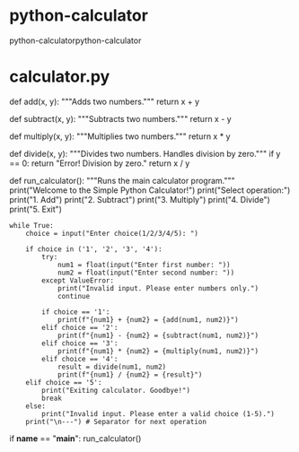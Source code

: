 # python-calculator
python-calculatorpython-calculator
# calculator.py

def add(x, y):
    """Adds two numbers."""
    return x + y

def subtract(x, y):
    """Subtracts two numbers."""
    return x - y

def multiply(x, y):
    """Multiplies two numbers."""
    return x * y

def divide(x, y):
    """Divides two numbers. Handles division by zero."""
    if y == 0:
        return "Error! Division by zero."
    return x / y

def run_calculator():
    """Runs the main calculator program."""
    print("Welcome to the Simple Python Calculator!")
    print("Select operation:")
    print("1. Add")
    print("2. Subtract")
    print("3. Multiply")
    print("4. Divide")
    print("5. Exit")

    while True:
        choice = input("Enter choice(1/2/3/4/5): ")

        if choice in ('1', '2', '3', '4'):
            try:
                num1 = float(input("Enter first number: "))
                num2 = float(input("Enter second number: "))
            except ValueError:
                print("Invalid input. Please enter numbers only.")
                continue

            if choice == '1':
                print(f"{num1} + {num2} = {add(num1, num2)}")
            elif choice == '2':
                print(f"{num1} - {num2} = {subtract(num1, num2)}")
            elif choice == '3':
                print(f"{num1} * {num2} = {multiply(num1, num2)}")
            elif choice == '4':
                result = divide(num1, num2)
                print(f"{num1} / {num2} = {result}")
        elif choice == '5':
            print("Exiting calculator. Goodbye!")
            break
        else:
            print("Invalid input. Please enter a valid choice (1-5).")
        print("\n---") # Separator for next operation

if __name__ == "__main__":
    run_calculator()
